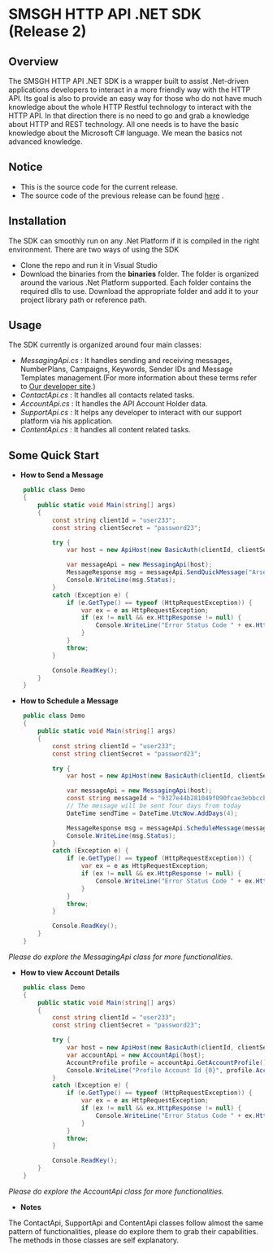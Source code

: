 SMSGH HTTP API .NET SDK (Release 2)
===================================

## **Overview**

The SMSGH HTTP API .NET SDK is a wrapper built to assist .Net-driven applications developers to interact in a more friendly way with the HTTP API.
Its goal is also to provide an easy way for those who do not have much knowledge about the whole HTTP Restful technology to interact with the HTTP API.
In that direction there is no need to go and grab a knowledge about HTTP and REST technology. 
All one needs is to have the basic knowledge about the Microsoft C# language. We mean the basics not advanced knowledge.

## **Notice**
* This is the source code for the current release.
* The source code of the previous release can be found [here](https://github.com/smsgh/smsghapi-csharp/tree/release-1) .

## **Installation**

The SDK can smoothly run on any .Net Platform if it is compiled in the right environment. There are two ways of using the SDK

* Clone the repo and run it in Visual Studio
* Download the binaries from the **binaries** folder. The folder is organized around the various .Net Platform supported. Each folder contains the required dlls to use. Download the appropriate folder and add it to your project library path or reference path.
 

## **Usage**

The SDK currently is organized around four main classes:

* *MessagingApi.cs* : 
    It handles sending and receiving messages, NumberPlans, Campaigns, Keywords, Sender IDs and Message Templates management.(For more information about these terms refer to [Our developer site](http://developers.smsgh.com/).)
* *ContactApi.cs* : 
        It handles all contacts related tasks. 
* *AccountApi.cs* : 
        It handles the API Account Holder data.
* *SupportApi.cs* : 
        It helps any developer to interact with our support platform via his application.
* *ContentApi.cs* :
		It handles all content related tasks.

## **Some Quick Start**

* **How to Send a Message**

```c#
    public class Demo
    {
        public static void Main(string[] args)
        {
            const string clientId = "user233";
            const string clientSecret = "password23";

            try {
                var host = new ApiHost(new BasicAuth(clientId, clientSecret));

                var messageApi = new MessagingApi(host);
                MessageResponse msg = messageApi.SendQuickMessage("Arsene", "+233247063817", "Hello Big Bro!", true);
                Console.WriteLine(msg.Status);
            }
            catch (Exception e) {
                if (e.GetType() == typeof (HttpRequestException)) {
                    var ex = e as HttpRequestException;
                    if (ex != null && ex.HttpResponse != null) {
                        Console.WriteLine("Error Status Code " + ex.HttpResponse.Status);
                    }
                }
                throw;
            }

            Console.ReadKey();
        }
    }

```

* **How to Schedule a Message**

```c#
    public class Demo
    {
        public static void Main(string[] args)
        {
            const string clientId = "user233";
            const string clientSecret = "password23";

            try {
                var host = new ApiHost(new BasicAuth(clientId, clientSecret));

                var messageApi = new MessagingApi(host);
				const string messageId = "9327e44b281049f090fcae3ebbccb883";
                // The message will be sent four days from today
                DateTime sendTime = DateTime.UtcNow.AddDays(4);

                MessageResponse msg = messageApi.ScheduleMessage(messageId, sendTime);
                Console.WriteLine(msg.Status);
            }
            catch (Exception e) {
                if (e.GetType() == typeof (HttpRequestException)) {
                    var ex = e as HttpRequestException;
                    if (ex != null && ex.HttpResponse != null) {
                        Console.WriteLine("Error Status Code " + ex.HttpResponse.Status);
                    }
                }
                throw;
            }

            Console.ReadKey();
        }
    }

```
*Please do explore the MessagingApi class for more functionalities.*

* **How to view Account Details**

```c#
    public class Demo
    {
        public static void Main(string[] args)
        {
            const string clientId = "user233";
            const string clientSecret = "password23";

            try {
                var host = new ApiHost(new BasicAuth(clientId, clientSecret));
                var accountApi = new AccountApi(host);
                AccountProfile profile = accountApi.GetAccountProfile();
                Console.WriteLine("Profile Account Id {0}", profile.AccountId);
            }
            catch (Exception e) {
                if (e.GetType() == typeof (HttpRequestException)) {
                    var ex = e as HttpRequestException;
                    if (ex != null && ex.HttpResponse != null) {
                        Console.WriteLine("Error Status Code " + ex.HttpResponse.Status);
                    }
                }
                throw;
            }

            Console.ReadKey();
        }
    }

```

*Please do explore the AccountApi class for more functionalities.*


* **Notes**

The ContactApi, SupportApi and ContentApi classes follow almost the same pattern of functionalities, please do explore them to grab their capabilities.
The methods in those classes are self explanatory.